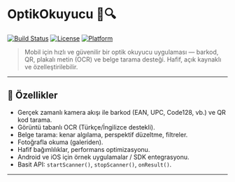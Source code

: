 # OptikOkuyucu 📱🔍

[![Build Status](https://img.shields.io/badge/build-passing-brightgreen)](https://example.com) [![License](https://img.shields.io/badge/license-MIT-blue)](LICENSE) [![Platform](https://img.shields.io/badge/platform-Android%20%7C%20iOS-lightgrey)](https://github.com/yourusername/yourrepo)

> Mobil için hızlı ve güvenilir bir optik okuyucu uygulaması — barkod, QR, plakalı metin (OCR) ve belge tarama desteği. Hafif, açık kaynaklı ve özelleştirilebilir.

---

## 📌 Özellikler
- Gerçek zamanlı kamera akışı ile barkod (EAN, UPC, Code128, vb.) ve QR kod tarama.
- Görüntü tabanlı OCR (Türkçe/İngilizce destekli).
- Belge tarama: kenar algılama, perspektif düzeltme, filtreler.
- Fotoğrafla okuma (galeriden).
- Hafif bağımlılıklar, performans optimizasyonu.
- Android ve iOS için örnek uygulamalar / SDK entegrasyonu.
- Basit API: `startScanner()`, `stopScanner()`, `onResult()`.

---


